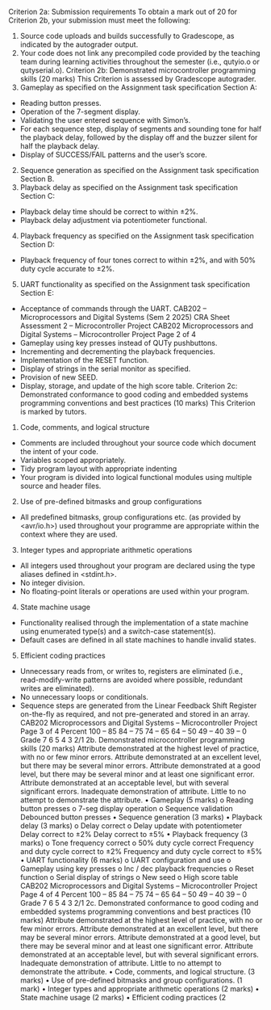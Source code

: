 Criterion 2a: Submission requirements
To obtain a mark out of 20 for Criterion 2b, your submission must meet the following:
1. Source code uploads and builds successfully to Gradescope, as indicated by the autograder output.
2. Your code does not link any precompiled code provided by the teaching team during learning activities throughout the semester (i.e., qutyio.o or
qutyserial.o).
Criterion 2b: Demonstrated microcontroller programming skills (20 marks)
This Criterion is assessed by Gradescope autograder.
1. Gameplay as specified on the Assignment task specification Section A:
- Reading button presses.
- Operation of the 7-segment display.
- Validating the user entered sequence with Simon’s.
- For each sequence step, display of segments and sounding tone for half the playback delay, followed by the display off and the buzzer silent for
half the playback delay.
- Display of SUCCESS/FAIL patterns and the user’s score.
2. Sequence generation as specified on the Assignment task specification Section B.
3. Playback delay as specified on the Assignment task specification Section C:
- Playback delay time should be correct to within ±2%.
- Playback delay adjustment via potentiometer functional.
4. Playback frequency as specified on the Assignment task specification Section D:
- Playback frequency of four tones correct to within ±2%, and with 50% duty cycle accurate to ±2%.
5. UART functionality as specified on the Assignment task specification Section E:
- Acceptance of commands through the UART.
CAB202 – Microprocessors and Digital Systems (Sem 2 2025) CRA Sheet
Assessment 2 – Microcontroller Project
CAB202 Microprocessors and Digital Systems – Microcontroller Project Page 2 of 4
- Gameplay using key presses instead of QUTy pushbuttons.
- Incrementing and decrementing the playback frequencies.
- Implementation of the RESET function.
- Display of strings in the serial monitor as specified.
- Provision of new SEED.
- Display, storage, and update of the high score table.
Criterion 2c: Demonstrated conformance to good coding and embedded systems programming conventions and best practices (10 marks)
This Criterion is marked by tutors.
1. Code, comments, and logical structure
- Comments are included throughout your source code which document the intent of your code.
- Variables scoped appropriately.
- Tidy program layout with appropriate indenting
- Your program is divided into logical functional modules using multiple source and header files.
2. Use of pre-defined bitmasks and group configurations
- All predefined bitmasks, group configurations etc. (as provided by <avr/io.h>) used throughout your programme are appropriate within the
context where they are used.
3. Integer types and appropriate arithmetic operations
- All integers used throughout your program are declared using the type aliases defined in <stdint.h>.
- No integer division.
- No floating-point literals or operations are used within your program.
4. State machine usage
- Functionality realised through the implementation of a state machine using enumerated type(s) and a switch-case statement(s).
- Default cases are defined in all state machines to handle invalid states.
5. Efficient coding practices
- Unnecessary reads from, or writes to, registers are eliminated (i.e., read-modify-write patterns are avoided where possible, redundant writes
are eliminated).
- No unnecessary loops or conditionals.
- Sequence steps are generated from the Linear Feedback Shift Register on-the-fly as required, and not pre-generated and stored in an array.
CAB202 Microprocessors and Digital Systems – Microcontroller Project Page 3 of 4
Percent 100 – 85 84 – 75 74 – 65 64 – 50 49 – 40 39 – 0
Grade 7 6 5 4 3 2/1
2b. Demonstrated microcontroller programming skills (20 marks)
Attribute
demonstrated at the
highest level of
practice, with no or
few minor errors.
Attribute demonstrated at
an excellent level, but
there may be several
minor errors.
Attribute demonstrated at
a good level, but there
may be several minor
and at least one
significant error.
Attribute demonstrated at
an acceptable level, but
with several significant
errors.
Inadequate
demonstration of
attribute.
Little to no attempt to
demonstrate the
attribute.
• Gameplay (5 marks)
o Reading button presses
o 7-seg display operation
o Sequence validation
Debounced button
presses
• Sequence generation (3 marks)
• Playback delay (3 marks)
o Delay correct
o Delay update with potentiometer
Delay correct to ±2% Delay correct to ±5%
• Playback frequency (3 marks)
o Tone frequency correct
o 50% duty cycle correct
Frequency and duty
cycle correct to ±2%
Frequency and duty
cycle correct to ±5%
• UART functionality (6 marks)
o UART configuration and use
o Gameplay using key presses
o Inc / dec playback frequencies
o Reset function
o Serial display of strings
o New seed
o High score table
CAB202 Microprocessors and Digital Systems – Microcontroller Project Page 4 of 4
Percent 100 – 85 84 – 75 74 – 65 64 – 50 49 – 40 39 – 0
Grade 7 6 5 4 3 2/1
2c. Demonstrated conformance to good coding and embedded systems programming conventions and best practices (10 marks)
Attribute
demonstrated at the
highest level of
practice, with no or
few minor errors.
Attribute demonstrated at
an excellent level, but
there may be several
minor errors.
Attribute demonstrated at
a good level, but there
may be several minor
and at least one
significant error.
Attribute demonstrated at
an acceptable level, but
with several significant
errors.
Inadequate
demonstration of
attribute.
Little to no attempt to
demonstrate the
attribute.
• Code, comments, and logical
structure. (3 marks)
• Use of pre-defined bitmasks and
group configurations. (1 mark)
• Integer types and appropriate
arithmetic operations (2 marks)
• State machine usage (2 marks)
• Efficient coding practices (2